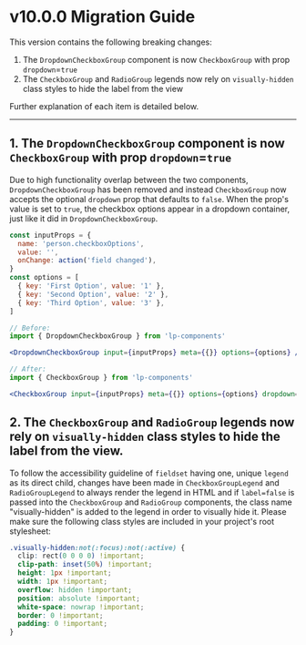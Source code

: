 # v10.0.0 Migration Guide

This version contains the following breaking changes:

1. The `DropdownCheckboxGroup` component is now `CheckboxGroup` with prop `dropdown`=`true`
2. The `CheckboxGroup` and `RadioGroup` legends now rely on `visually-hidden` class styles to hide the label from the view

Further explanation of each item is detailed below.

---

## 1. The `DropdownCheckboxGroup` component is now `CheckboxGroup` with prop `dropdown`=`true`
Due to high functionality overlap between the two components, `DropdownCheckboxGroup` has been removed and instead `CheckboxGroup` now accepts the optional `dropdown` prop that defaults to `false`. When the prop's value is set to `true`, the checkbox options appear in a dropdown container, just like it did in `DropdownCheckboxGroup`.

```jsx
const inputProps = {
  name: 'person.checkboxOptions',
  value: '',
  onChange: action('field changed'),
}
const options = [
  { key: 'First Option', value: '1' },
  { key: 'Second Option', value: '2' },
  { key: 'Third Option', value: '3' },
]

// Before:
import { DropdownCheckboxGroup } from 'lp-components'

<DropdownCheckboxGroup input={inputProps} meta={{}} options={options} />

// After:
import { CheckboxGroup } from 'lp-components'

<CheckboxGroup input={inputProps} meta={{}} options={options} dropdown={true} />
```

## 2. The `CheckboxGroup` and `RadioGroup` legends now rely on `visually-hidden` class styles to hide the label from the view. 
To follow the accessibility guideline of `fieldset` having one, unique `legend` as its direct child, changes have been made in `CheckboxGroupLegend` and `RadioGroupLegend` to always render the legend in HTML and if `label=false` is passed into the `CheckboxGroup` and `RadioGroup` components, the class name "visually-hidden" is added to the legend in order to visually hide it. Please make sure the following class styles are included in your project's root stylesheet:

```css
.visually-hidden:not(:focus):not(:active) {
  clip: rect(0 0 0 0) !important;
  clip-path: inset(50%) !important;
  height: 1px !important;
  width: 1px !important;
  overflow: hidden !important;
  position: absolute !important;
  white-space: nowrap !important;
  border: 0 !important;
  padding: 0 !important;
}
```